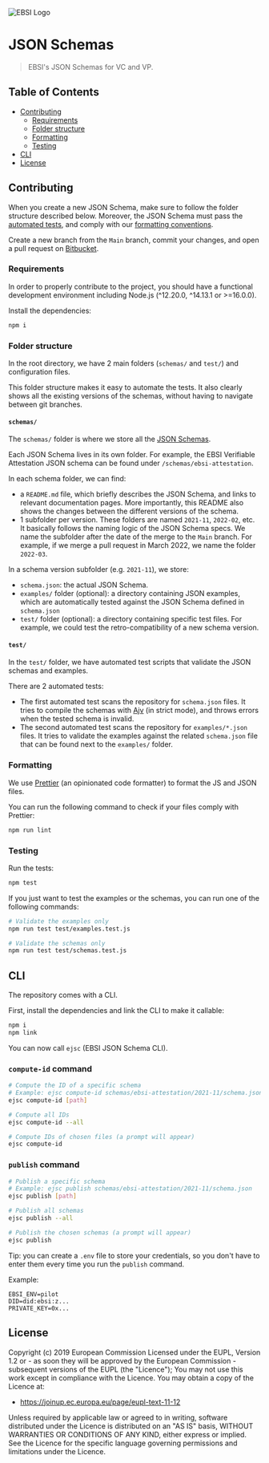 ![EBSI Logo](https://ec.europa.eu/cefdigital/wiki/images/logo/default-space-logo.svg)

# JSON Schemas

> EBSI's JSON Schemas for VC and VP.

## Table of Contents

- [Contributing](#Contributing)
  - [Requirements](#Requirements)
  - [Folder structure](#Folder-structure)
  - [Formatting](#Formatting)
  - [Testing](#Testing)
- [CLI](#CLI)
- [License](#License)

## Contributing

When you create a new JSON Schema, make sure to follow the folder structure described below. Moreover, the JSON Schema must pass the [automated tests](#Testing), and comply with our [formatting conventions](#Formatting).

Create a new branch from the `Main` branch, commit your changes, and open a pull request on [Bitbucket](https://ec.europa.eu/cefdigital/code/projects/EBSI/repos/json-schema/browse).

### Requirements

In order to properly contribute to the project, you should have a functional development environment including Node.js (^12.20.0, ^14.13.1 or >=16.0.0).

Install the dependencies:

```sh
npm i
```

### Folder structure

In the root directory, we have 2 main folders (`schemas/` and `test/`) and configuration files.

This folder structure makes it easy to automate the tests. It also clearly shows all the existing versions of the schemas, without having to navigate between git branches.

#### `schemas/`

The `schemas/` folder is where we store all the [JSON Schemas](https://json-schema.org/).

Each JSON Schema lives in its own folder. For example, the EBSI Verifiable Attestation JSON schema can be found under `/schemas/ebsi-attestation`.

In each schema folder, we can find:

- a `README.md` file, which briefly describes the JSON Schema, and links to relevant documentation pages. More importantly, this README also shows the changes between the different versions of the schema.
- 1 subfolder per version. These folders are named `2021-11`, `2022-02`, etc. It basically follows the naming logic of the JSON Schema specs. We name the subfolder after the date of the merge to the `Main` branch. For example, if we merge a pull request in March 2022, we name the folder `2022-03`.

In a schema version subfolder (e.g. `2021-11`), we store:

- `schema.json`: the actual JSON Schema.
- `examples/` folder (optional): a directory containing JSON examples, which are automatically tested against the JSON Schema defined in `schema.json`
- `test/` folder (optional): a directory containing specific test files. For example, we could test the retro-compatibility of a new schema version.

#### `test/`

In the `test/` folder, we have automated test scripts that validate the JSON schemas and examples.

There are 2 automated tests:

- The first automated test scans the repository for `schema.json` files. It tries to compile the schemas with [Ajv](https://ajv.js.org/) (in strict mode), and throws errors when the tested schema is invalid.
- The second automated test scans the repository for `examples/*.json` files. It tries to validate the examples against the related `schema.json` file that can be found next to the `examples/` folder.

### Formatting

We use [Prettier](https://prettier.io/) (an opinionated code formatter) to format the JS and JSON files.

You can run the following command to check if your files comply with Prettier:

```sh
npm run lint
```

### Testing

Run the tests:

```sh
npm test
```

If you just want to test the examples or the schemas, you can run one of the following commands:

```sh
# Validate the examples only
npm run test test/examples.test.js

# Validate the schemas only
npm run test test/schemas.test.js
```

## CLI

The repository comes with a CLI.

First, install the dependencies and link the CLI to make it callable:

```sh
npm i
npm link
```

You can now call `ejsc` (EBSI JSON Schema CLI).

### `compute-id` command

```sh
# Compute the ID of a specific schema
# Example: ejsc compute-id schemas/ebsi-attestation/2021-11/schema.json
ejsc compute-id [path]

# Compute all IDs
ejsc compute-id --all

# Compute IDs of chosen files (a prompt will appear)
ejsc compute-id
```

### `publish` command

```sh
# Publish a specific schema
# Example: ejsc publish schemas/ebsi-attestation/2021-11/schema.json
ejsc publish [path]

# Publish all schemas
ejsc publish --all

# Publish the chosen schemas (a prompt will appear)
ejsc publish
```

Tip: you can create a `.env` file to store your credentials, so you don't have to enter them every time you run the `publish` command.

Example:

```
EBSI_ENV=pilot
DID=did:ebsi:z...
PRIVATE_KEY=0x...
```

## License

Copyright (c) 2019 European Commission
Licensed under the EUPL, Version 1.2 or - as soon they will be approved by the European Commission - subsequent versions of the EUPL (the "Licence");
You may not use this work except in compliance with the Licence.
You may obtain a copy of the Licence at:

- <https://joinup.ec.europa.eu/page/eupl-text-11-12>

Unless required by applicable law or agreed to in writing, software distributed under the Licence is distributed on an "AS IS" basis, WITHOUT WARRANTIES OR CONDITIONS OF ANY KIND, either express or implied. See the Licence for the specific language governing permissions and limitations under the Licence.
